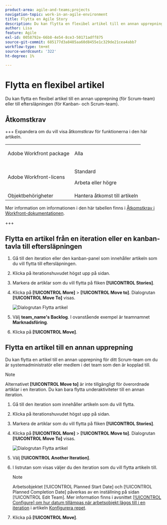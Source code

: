 ```yaml
---
product-area: agile-and-teams;projects
navigation-topic: work-in-an-agile-environment
title: Flytta en Agile Story
description: Du kan flytta en flexibel artikel till en annan upprepning (för Scrum-team) eller till eftersläpningen (för Kanban- och Scrum-team).
author: Lisa
feature: Agile
exl-id: 0058792e-66b8-4e54-8ce3-50171adff875
source-git-commit: 685177d3a8485aa60d8455e1c329de21cea4abb7
workflow-type: tm+mt
source-wordcount: '322'
ht-degree: 1%

---
```


# Flytta en flexibel artikel

Du kan flytta en flexibel artikel till en annan upprepning (för Scrum-team) eller till eftersläpningen (för Kanban- och Scrum-team).

## Åtkomstkrav

+++ Expandera om du vill visa åtkomstkrav för funktionerna i den här artikeln.

<table style="table-layout:auto"> 
 <col> 
 </col> 
 <col> 
 </col> 
 <tbody> 
  <tr> 
   <td role="rowheader">Adobe Workfront package</td> 
   <td> <p>Alla</p> </td> 
  </tr> 
  <tr> 
   <td role="rowheader">Adobe Workfront-licens</td> 
   <td> <p>Standard</p> 
   <p>Arbeta eller högre</p> </td> 
  </tr>
  <tr> 
   <td role="rowheader">Objektbehörigheter</td> 
   <td>Hantera åtkomst till artikeln</td> 
  </tr> 
 </tbody> 
</table>

Mer information om informationen i den här tabellen finns i [Åtkomstkrav i Workfront-dokumentationen](/help/quicksilver/administration-and-setup/add-users/access-levels-and-object-permissions/access-level-requirements-in-documentation.md).

+++

## Flytta en artikel från en iteration eller en kanban-tavla till eftersläpningen

1. Gå till den iteration eller den kanban-panel som innehåller artikeln som du vill flytta till eftersläpningen.
1. Klicka på iterationshuvudet högst upp på sidan.
1. Markera de artiklar som du vill flytta på fliken **[!UICONTROL Stories]**.
1. Klicka på **[!UICONTROL More]** > **[!UICONTROL Move to]**. Dialogrutan **[!UICONTROL Move To]** visas.

   ![Dialogrutan Flytta artikel](assets/iteration-story-move.png)

1. Välj **team_name&#39;s Backlog**. I ovanstående exempel är teamnamnet **Marknadsföring**.

1. Klicka på **[!UICONTROL Move]**.

## Flytta en artikel till en annan upprepning

Du kan flytta en artikel till en annan upprepning för ditt Scrum-team om du är systemadministratör eller medlem i det team som den är kopplad till.

>[!NOTE]
>
> Alternativet **[!UICONTROL Move to]** är inte tillgängligt för överordnade artiklar i en iteration. Du kan bara flytta underaktiviteter till en annan iteration.


1. Gå till den iteration som innehåller artikeln som du vill flytta.
1. Klicka på iterationshuvudet högst upp på sidan.
1. Markera de artiklar som du vill flytta på fliken **[!UICONTROL Stories]**.
1. Klicka på **[!UICONTROL More]** > **[!UICONTROL Move to]**. Dialogrutan **[!UICONTROL Move To]** visas.

   ![Dialogrutan Flytta artikel](assets/iteration-story-move.png)

1. Välj **[!UICONTROL Another Iteration]**.
1. I listrutan som visas väljer du den iteration som du vill flytta artikeln till.

   >[!NOTE]
   >
   >Arbetsobjektet [!UICONTROL Planned Start Date] och [!UICONTROL Planned Completion Date] påverkas av en inställning på sidan [!UICONTROL Edit Team]. Mer information finns i avsnittet [[!UICONTROL Configure] om hur datum tillämpas när arbetsobjekt läggs till i en iteration](../../agile/get-started-with-agile-in-workfront/configure-scrum.md#configure-how-dates-are-applied-when-adding-work-items-to-an-iteration) i artikeln [Konfigurera repet](../../agile/get-started-with-agile-in-workfront/configure-scrum.md).

1. Klicka på **[!UICONTROL Move]**.
